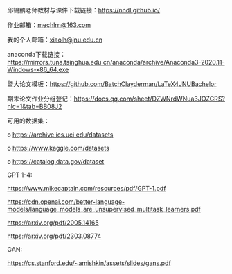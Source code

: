 邱锡鹏老师教材与课件下载链接：https://nndl.github.io/ 

作业邮箱：mechlrn@163.com

我的个人邮箱：xiaolh@jnu.edu.cn

anaconda下载链接： https://mirrors.tuna.tsinghua.edu.cn/anaconda/archive/Anaconda3-2020.11-Windows-x86_64.exe

暨大论文模板：https://github.com/BatchClayderman/LaTeX4JNUBachelor

期末论文作业分组登记：https://docs.qq.com/sheet/DZWNrdWNua3JOZGRS?nlc=1&tab=BB08J2

可用的数据集：

o	https://archive.ics.uci.edu/datasets

o	https://www.kaggle.com/datasets

o	https://catalog.data.gov/dataset



GPT 1-4:

https://www.mikecaptain.com/resources/pdf/GPT-1.pdf

https://cdn.openai.com/better-language-models/language_models_are_unsupervised_multitask_learners.pdf

https://arxiv.org/pdf/2005.14165

https://arxiv.org/pdf/2303.08774

GAN:

https://cs.stanford.edu/~amishkin/assets/slides/gans.pdf
